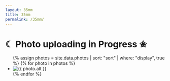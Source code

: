 ```yaml
---
layout: 35mm
title: 35mm
permalink: /35mm/
---
```


# ☾ Photo uploading in Progress ✬
<ul class="photo-list">
  {% assign photos = site.data.photos 
    | sort: "sort" 
    | where: "display", true
  %}
  {% for photo in photos %}
    <li class="photo-item aos-jeehye">
      <a class="post-link">
        <img alt="{{ photo.alt }}" src="{{ photo.link }}">
      </a>
    </li>
  {% endfor %}
</ul>
